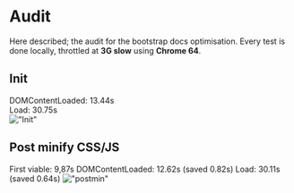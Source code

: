 # Audit
Here described; the audit for the bootstrap docs optimisation. Every test is done locally, throttled at **3G slow** using **Chrome 64**.

## Init
DOMContentLoaded: 13.44s   
Load: 30.75s  
!["Init"](/auditscreens/init.png "Init")

## Post minify CSS/JS
First viable: 9,87s
DOMContentLoaded: 12.62s (saved 0.82s)
Load: 30.11s (saved 0.64s)
!["postmin"](/auditscreens/post-min.png "postmin")

